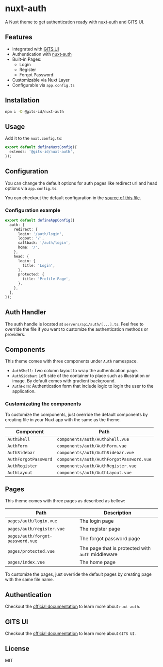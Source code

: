 # nuxt-auth

A Nuxt theme to get authentication ready with [nuxt-auth](https://sidebase.io/nuxt-auth/getting-started) and GITS UI.

## Features

- Integrated with [GITS UI](https://gitsindonesia.github.io/ui-component/)
- Authentication with [nuxt-auth](https://sidebase.io/nuxt-auth/getting-started)
- Built-in Pages:
  - Login
  - Register
  - Forgot Password
- Customizable via Nuxt Layer
- Configurable via `app.config.ts`

## Installation

```bash
npm i -D @gits-id/nuxt-auth
```

## Usage

Add it to the `nuxt.config.ts`:

```ts
export default defineNuxtConfig({
  extends: '@gits-id/nuxt-auth',
});
```

## Configuration

You can change the default options for auth pages like redirect url and head options via `app.config.ts`.

You can checkout the default configuration in the [source of this file](https://github.com/gitsindonesia/ui-component/tree/main/starter/nuxt-auth/app.config.ts).

### Configuration example

```ts
export default defineAppConfig({
  auth: {
    redirect: {
      login: '/auth/login',
      logout: '/',
      callback: '/auth/login',
      home: '/',
    },
    head: {
      login: {
        title: 'Login',
      },
      protected: {
        title: 'Profile Page',
      },
    },
  },
});
```

## Auth Handler

The auth handle is located at `servers/api/auth/[...].ts`. Feel free to override the file if you want to customize the authentication methods or providers.

## Components

This theme comes with three components under `Auth` namespace.

- `AuthShell`: Two column layout to wrap the authentication page.
- `AuthSidebar`: Left side of the container to place such as illustration or image. By default comes with gradient background.
- `AuthForm`: Authentication form that include logic to login the user to the application.

### Customizating the components

To customize the components, just override the default components by creating file in your Nuxt app with the same as the theme.

| Component            | Path                                     |
| -------------------- | ---------------------------------------- |
| `AuthShell`          | `components/auth/AuthShell.vue`          |
| `AuthForm`           | `components/auth/AuthForm.vue`           |
| `AuthSidebar`        | `components/auth/AuthSidebar.vue`        |
| `AuthForgotPassword` | `components/auth/AuthForgotPassword.vue` |
| `AuthRegister`       | `components/auth/AuthRegister.vue`       |
| `AuthLayout`         | `components/auth/AuthLayout.vue`         |

## Pages

This theme comes with three pages as described as bellow:

| Path                             | Description                                       |
| -------------------------------- | ------------------------------------------------- |
| `pages/auth/login.vue`           | The login page                                    |
| `pages/auth/register.vue`        | The register page                                 |
| `pages/auth/forgot-password.vue` | The forgot password page                          |
| `pages/protected.vue`            | The page that is protected with `auth` middleware |
| `pages/index.vue`                | The home page                                     |

To customize the pages, just override the default pages by creating page with the same file name.

## Authentication

Checkout the [official documentation](https://sidebase.io/nuxt-auth/getting-started) to learn more about `nuxt-auth`.

## GITS UI

Checkout the [official documentation](https://gitsindonesia.github.io/ui-component/) to
learn more about `GITS UI`.

## License

MIT
